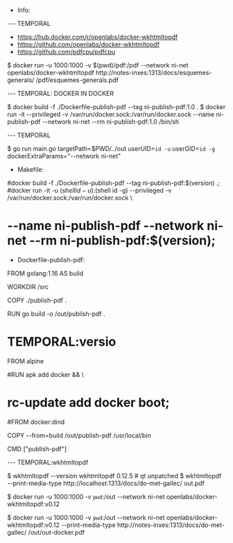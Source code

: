 
- Info:

--- TEMPORAL

- https://hub.docker.com/r/openlabs/docker-wkhtmltopdf
- https://github.com/openlabs/docker-wkhtmltopdf
- https://github.com/pdfcpu/pdfcpu


$ docker run -u 1000:1000 -v $(pwd)/pdf:/pdf --network ni-net openlabs/docker-wkhtmltopdf http://notes-inxes:1313/docs/esquemes-generals/ /pdf/esquemes-generals.pdf


--- TEMPORAL: DOCKER IN DOCKER

$ docker build -f ./Dockerfile-publish-pdf --tag ni-publish-pdf:1.0 .
$ docker run -it --privileged -v /var/run/docker.sock:/var/run/docker.sock --name ni-publish-pdf --network ni-net --rm ni-publish-pdf:1.0 /bin/sh

--- TEMPORAL

$ go run main.go targetPath=$PWD/../out userUID=`id -u` userGID=`id -g` dockerExtraParams="--network ni-net"


- Makefile:

#docker build -f ./Dockerfile-publish-pdf --tag ni-publish-pdf:$(version) .;
#docker run -it -u $(shell id -u):$(shell id -g) --privileged -v /var/run/docker.sock:/var/run/docker.sock \
#	--name ni-publish-pdf --network ni-net --rm ni-publish-pdf:$(version);


- Dockerfile-publish-pdf:

FROM golang:1.16 AS build

WORKDIR /src

COPY ./publish-pdf .

RUN go build -o /out/publish-pdf .

# TEMPORAL:versio
FROM alpine

#RUN apk add docker && \
#    rc-update add docker boot;

#FROM docker:dind


COPY --from=build /out/publish-pdf /usr/local/bin

CMD ["publish-pdf"]


--- TEMPORAL:wkhtmltopdf

$ wkhtmltopdf --version
wkhtmltopdf 0.12.5 # qt unpatched
$ wkhtmltopdf --print-media-type http://localhost:1313/docs/do-met-gallec/ out.pdf

$ docker run -u 1000:1000 -v `pwd`:/out --network ni-net openlabs/docker-wkhtmltopdf:v0.12

$ docker run -u 1000:1000 -v `pwd`:/out --network ni-net openlabs/docker-wkhtmltopdf:v0.12 --print-media-type http://notes-inxes:1313/docs/do-met-gallec/ /out/out-docker.pdf



